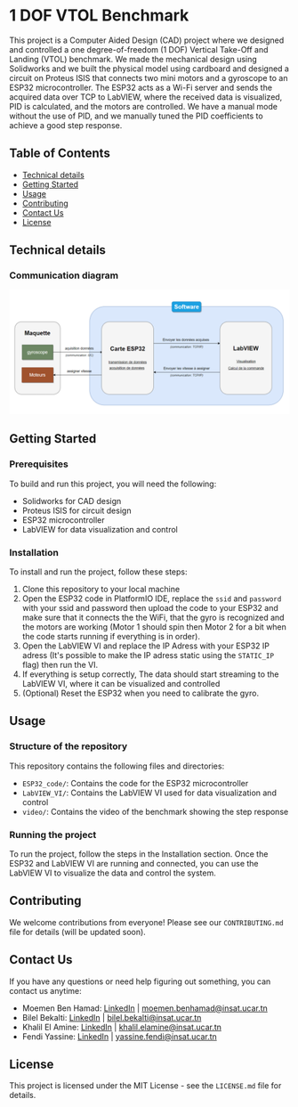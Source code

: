 # 1 DOF VTOL Benchmark

This project is a Computer Aided Design (CAD) project where we designed and controlled a one degree-of-freedom (1 DOF) Vertical Take-Off and Landing (VTOL) benchmark. We made the mechanical design using Solidworks and we built the physical model using cardboard and designed a circuit on Proteus ISIS that connects two mini motors and a gyroscope to an ESP32 microcontroller. The ESP32 acts as a Wi-Fi server and sends the acquired data over TCP to LabVIEW, where the received data is visualized, PID is calculated, and the motors are controlled. We have a manual mode without the use of PID, and we manually tuned the PID coefficients to achieve a good step response.

## Table of Contents

- [Technical details](#technical-details)
- [Getting Started](#getting-started)
- [Usage](#usage)
- [Contributing](#contributing)
- [Contact Us](#contact-us)
- [License](#license)

## Technical details

### Communication diagram
![Communication diagram](diagrams/comm_diagram.png)

## Getting Started

### Prerequisites

To build and run this project, you will need the following:

- Solidworks for CAD design
- Proteus ISIS for circuit design
- ESP32 microcontroller
- LabVIEW for data visualization and control

### Installation

To install and run the project, follow these steps:

1. Clone this repository to your local machine
2. Open the ESP32 code in PlatformIO IDE, replace the `ssid` and `password` with your ssid and password then upload the code to your ESP32 and make sure that it connects the the WiFi, that the gyro is recognized and the motors are working (Motor 1 should spin then Motor 2 for a bit when the code starts running if everything is in order).
3. Open the LabVIEW VI and replace the IP Adress with your ESP32 IP adress (It's possible to make the IP adress static using the `STATIC_IP` flag) then run the VI.
4. If everything is setup correctly, The data should start streaming to the LabVIEW VI, where it can be visualized and controlled
5. (Optional) Reset the ESP32 when you need to calibrate the gyro.

## Usage

### Structure of the repository

This repository contains the following files and directories:

- `ESP32_code/`: Contains the code for the ESP32 microcontroller
- `LabVIEW_VI/`: Contains the LabVIEW VI used for data visualization and control
- `video/`: Contains the video of the benchmark showing the step response

<!-- Note: The diagrams of the Solidworks model, Proteus ISIS diagram, and communication diagram will be added to the README later. -->

### Running the project

To run the project, follow the steps in the Installation section. Once the ESP32 and LabVIEW VI are running and connected, you can use the LabVIEW VI to visualize the data and control the system.

## Contributing

We welcome contributions from everyone! Please see our `CONTRIBUTING.md` file for details (will be updated soon).

## Contact Us

If you have any questions or need help figuring out something, you can contact us anytime:

- Moemen Ben Hamad: [LinkedIn](https://www.linkedin.com/in/moemen-benhamad/) | moemen.benhamad@insat.ucar.tn
- Bilel Bekalti: [LinkedIn](https://www.linkedin.com/in/bilel-bekalti-742459169/) | bilel.bekalti@insat.ucar.tn
- Khalil El Amine: [LinkedIn](https://www.linkedin.com/in/khalil-el-amine/) | khalil.elamine@insat.ucar.tn
- Fendi Yassine: [LinkedIn](https://www.linkedin.com/in/yassine-fendi-25141a241/) | yassine.fendi@insat.ucar.tn

## License

This project is licensed under the MIT License - see the `LICENSE.md` file for details.
